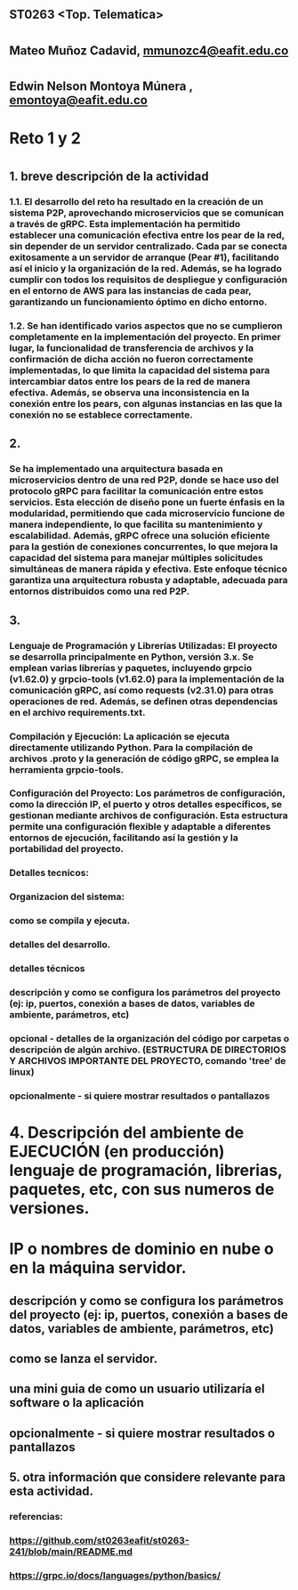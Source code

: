 ## ST0263 <Top. Telematica>
#
## Mateo Muñoz Cadavid, mmunozc4@eafit.edu.co
#
## Edwin Nelson Montoya Múnera , emontoya@eafit.edu.co
#

# Reto 1 y 2
#
## 1. breve descripción de la actividad

### 1.1. El desarrollo del reto ha resultado en la creación de un sistema P2P, aprovechando microservicios que se comunican a través de gRPC. Esta implementación ha permitido establecer una comunicación efectiva entre los pear de la red, sin depender de un servidor centralizado. Cada par se conecta exitosamente a un servidor de arranque (Pear #1), facilitando así el inicio y la organización de la red. Además, se ha logrado cumplir con todos los requisitos de despliegue y configuración en el entorno de AWS para las instancias de cada pear, garantizando un funcionamiento óptimo en dicho entorno.

### 1.2. Se han identificado varios aspectos que no se cumplieron completamente en la implementación del proyecto. En primer lugar, la funcionalidad de transferencia de archivos y la confirmación de dicha acción no fueron correctamente implementadas, lo que limita la capacidad del sistema para intercambiar datos entre los pears de la red de manera efectiva. Además, se observa una inconsistencia en la conexión entre los pears, con algunas instancias en las que la conexión no se establece correctamente.

## 2. 
### Se ha implementado una arquitectura basada en microservicios dentro de una red P2P, donde se hace uso del protocolo gRPC para facilitar la comunicación entre estos servicios. Esta elección de diseño pone un fuerte énfasis en la modularidad, permitiendo que cada microservicio funcione de manera independiente, lo que facilita su mantenimiento y escalabilidad. Además, gRPC ofrece una solución eficiente para la gestión de conexiones concurrentes, lo que mejora la capacidad del sistema para manejar múltiples solicitudes simultáneas de manera rápida y efectiva. Este enfoque técnico garantiza una arquitectura robusta y adaptable, adecuada para entornos distribuidos como una red P2P.

## 3. 
### Lenguaje de Programación y Librerías Utilizadas: El proyecto se desarrolla principalmente en Python, versión 3.x. Se emplean varias librerías y paquetes, incluyendo grpcio (v1.62.0) y grpcio-tools (v1.62.0) para la implementación de la comunicación gRPC, así como requests (v2.31.0) para otras operaciones de red. Además, se definen otras dependencias en el archivo requirements.txt.

### Compilación y Ejecución: La aplicación se ejecuta directamente utilizando Python. Para la compilación de archivos .proto y la generación de código gRPC, se emplea la herramienta grpcio-tools.

### Configuración del Proyecto: Los parámetros de configuración, como la dirección IP, el puerto y otros detalles específicos, se gestionan mediante archivos de configuración. Esta estructura permite una configuración flexible y adaptable a diferentes entornos de ejecución, facilitando así la gestión y la portabilidad del proyecto.

### Detalles tecnicos: 

### Organizacion del sistema:

### como se compila y ejecuta.
### detalles del desarrollo.
### detalles técnicos
### descripción y como se configura los parámetros del proyecto (ej: ip, puertos, conexión a bases de datos, variables de ambiente, parámetros, etc)
### opcional - detalles de la organización del código por carpetas o descripción de algún archivo. (ESTRUCTURA DE DIRECTORIOS Y ARCHIVOS IMPORTANTE DEL PROYECTO, comando 'tree' de linux)
### 
### opcionalmente - si quiere mostrar resultados o pantallazos 

# 4. Descripción del ambiente de EJECUCIÓN (en producción) lenguaje de programación, librerias, paquetes, etc, con sus numeros de versiones.

# IP o nombres de dominio en nube o en la máquina servidor.

## descripción y como se configura los parámetros del proyecto (ej: ip, puertos, conexión a bases de datos, variables de ambiente, parámetros, etc)

## como se lanza el servidor.

## una mini guia de como un usuario utilizaría el software o la aplicación

## opcionalmente - si quiere mostrar resultados o pantallazos 

## 5. otra información que considere relevante para esta actividad.

### referencias:
### https://github.com/st0263eafit/st0263-241/blob/main/README.md
### https://grpc.io/docs/languages/python/basics/
